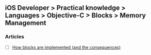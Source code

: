## iOS Developer > Practical knowledge > Languages > Objective-C > Blocks > Memory Management

### Articles
- [ ] [How blocks are implemented (and the consequences)](https://www.cocoawithlove.com/2009/10/how-blocks-are-implemented-and.html)


